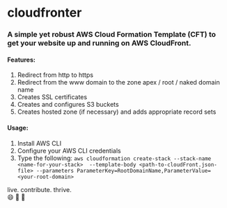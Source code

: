 # cloudfronter
### A simple yet robust AWS Cloud Formation Template (CFT) to get your website up and running on AWS CloudFront.

#### Features:

1. Redirect from http to https
2. Redirect from the www domain to the zone apex / root / naked domain name
3. Creates SSL certificates
5. Creates and configures S3 buckets
6. Creates hosted zone (if necessary) and adds appropriate record sets

#### Usage:

1. Install AWS CLI
2. Configure your AWS CLI credentials
3. Type the following: ```aws cloudformation create-stack --stack-name <name-for-your-stack>  --template-body <path-to-cloudFront.json-file> --parameters ParameterKey=RootDomainName,ParameterValue=<your-root-domain>```


live. contribute. thrive.  
:smile: :rocket: :muscle:
